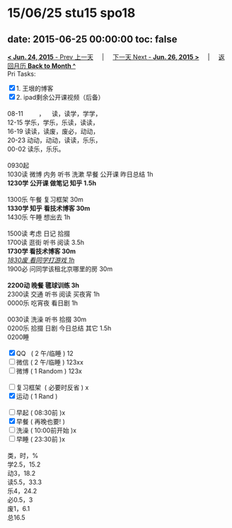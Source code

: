 # 15/06/25 stu15 spo18

date: 2015-06-25 00:00:00
toc: false
---
[**< Jun. 24, 2015** - Prev 上一天](/lifelogs/2015/06/d24.html) &nbsp; &nbsp; | &nbsp; &nbsp; [下一天 Next - **Jun. 26, 2015 >**](/lifelogs/2015/06/d26.html) &nbsp; &nbsp; |  &nbsp; &nbsp; [返回月历 **Back to Month ^**](/lifelogs/2015/06/index.html)
<br/>Pri Tasks:</strong></div>	<div><input type="checkbox" checked="true" />1. 王垠的博客</div>	<div><input type="checkbox" checked="true" />2. ipad剩余公开课视频（后备）<br/></div>	<div><br clear="none"/></div>	<div>08-11         ，    读，读学，学学，</div>	<div>12-15 学乐，学乐，乐读，读读，</div>	<div>16-19 读读，读废，废必，动动，</div>	<div>20-23 动动，动动，读读，乐乐，</div><div>00-02 读乐，乐乐。</div>	<div><br clear="none"/></div>	<div>0930起</div>	<div>1030读 微博 内务 听书 洗漱 早餐 公开课 昨日总结 1h</div>	<div><strong>1230学 公开课 做笔记 知乎 1.5h</strong></div>	<div><br/></div>	<div>1300乐 午餐 复习框架 30m</div>	<div><strong>1330学 知乎 看技术博客 30m</strong></div>	<div>1430乐 午睡 想出去 1h</div>	<div><br/></div>	<div>1500读 考虑 日记 拾掇</div>	<div>1700读 逛街 听书 阅读 3.5h</div>	<div><b>1730学 看技术博客 30m</b></div>	<div><i><u>1830废 看同学打游戏 1h</u></i></div>	<div>1900必 问同学该租北京哪里的房 30m</div>	<div><br/></div>	<div><strong>2200动 晚餐 毽球训练 3h</strong></div>	<div>2300读 交通 听书 阅读 买夜宵 1h</div>	<div>0000乐 吃宵夜 看日剧 1h</div>	<div><br/></div>	<div>0030读 洗澡 听书 拾掇 30m</div>	<div>0200乐 拾掇 日剧 今日总结 其它 1.5h</div>	<div>0200睡</div>	<div><br clear="none"/></div>	<div><input type="checkbox" checked="true" />QQ   ( 2 午/临睡 ) 12</div>	<div><input type="checkbox" />微信 ( 2 午/临睡 ) 123xx</div>	<div><input type="checkbox" />微博 ( 1 Random ) 123x</div>	<div><br clear="none"/></div>	<div>		<div>			<div><input type="checkbox" />复习框架  ( 必要时反省 ) x</div>		</div>		<div><input type="checkbox" checked="true" />运动 ( 1 Rand ) </div>		<div><br/></div>		<div><input type="checkbox" />早起 ( 08:30前 )x</div>		<div><input type="checkbox" checked="true" />早餐 ( 再晚也要! )</div>		<div><input type="checkbox" />洗澡 ( 10:00前开始 )x<br/></div>	</div>	<div><input type="checkbox" />早睡 ( 23:30前 )x</div>	<div>		<div><br clear="none"/></div>类，时，%<br clear="none"/>学2.5，15.2<br clear="none"/>动3，18.2<br clear="none"/>读5.5，33.3<br clear="none"/>乐4，24.2<br clear="none"/>必0.5，3<br clear="none"/>废1，6.1<br clear="none"/>总16.5</div>
